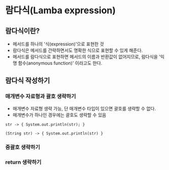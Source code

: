 # 람다식(Lamba expression)

## 람다식이란?
- 메서드를 하나의 '식(expression)'으로 표현한 것
- 람다식은 메서드를 간략하면서도 명확한 식으로 표현할 수 있게 해준다.
- 메서드를 람다식으로 표현하면 메서드의 이름과 반환값이 없어지므로, 람다식을 '익명 함수(anonymous function)' 이라고도 한다.

## 람다식 작성하기
### 매개변수 자료형과 괄호 생략하기
- 매개변수 자료형 생략 가능, 단 매개변수 타입이 있으면 괄호를 생략할 수 없다.
- 매개변수가 하나인 경우에는 괄호도 생략할 수 있음
```
str -> { System.out.println(str); }		

(String str) -> { System.out.println(str) }
```
### 중괄호 생략하기
### return 생략하기
	

